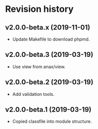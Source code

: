 Revision history
=================================



v2.0.0-beta.x (2019-11-01)
---------------------------------

* Update Makefile to download phpmd.



v2.0.0-beta.3 (2019-03-19)
---------------------------------

* Use view from anax/view.



v2.0.0-beta.2 (2019-03-19)
---------------------------------

* Add validation tools.



v2.0.0-beta.1 (2019-03-19)
---------------------------------

* Copied classfile into module structure.

